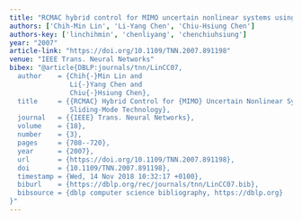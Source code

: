 ```yaml
---
title: "RCMAC hybrid control for MIMO uncertain nonlinear systems using sliding-mode technology"
authors: ['Chih-Min Lin', 'Li-Yang Chen', 'Chiu-Hsiung Chen']
authors-key: ['linchihmin', 'chenliyang', 'chenchiuhsiung']
year: "2007"
article-link: "https://doi.org/10.1109/TNN.2007.891198"
venue: "IEEE Trans. Neural Networks"
bibex: "@article{DBLP:journals/tnn/LinCC07,
  author    = {Chih{-}Min Lin and
               Li{-}Yang Chen and
               Chiu{-}Hsiung Chen},
  title     = {{RCMAC} Hybrid Control for {MIMO} Uncertain Nonlinear Systems Using
               Sliding-Mode Technology},
  journal   = {{IEEE} Trans. Neural Networks},
  volume    = {18},
  number    = {3},
  pages     = {708--720},
  year      = {2007},
  url       = {https://doi.org/10.1109/TNN.2007.891198},
  doi       = {10.1109/TNN.2007.891198},
  timestamp = {Wed, 14 Nov 2018 10:32:17 +0100},
  biburl    = {https://dblp.org/rec/journals/tnn/LinCC07.bib},
  bibsource = {dblp computer science bibliography, https://dblp.org}
}"
---
```

